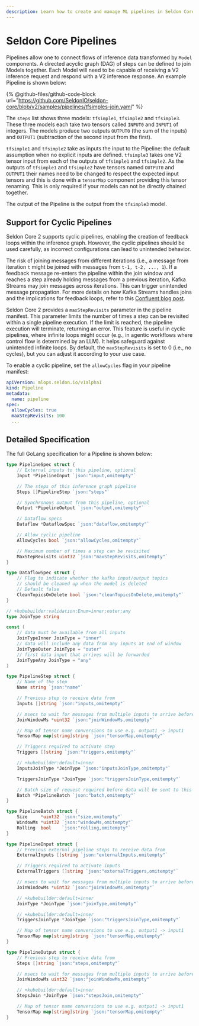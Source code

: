 ```yaml
---
description: Learn how to create and manage ML pipelines in Seldon Core using Kubernetes custom resources, including model chaining and tensor mapping.
---
```


# Seldon Core Pipelines

Pipelines allow one to connect flows of inference data transformed by `Model` components. A directed acyclic graph (DAG) of steps can be defined to join Models together. Each Model will need to be capable of receiving a V2 inference request and respond with a V2 inference response. An example Pipeline is shown below:

{% @github-files/github-code-block url="https://github.com/SeldonIO/seldon-core/blob/v2/samples/pipelines/tfsimples-join.yaml" %}

The `steps` list shows three models: `tfsimple1`, `tfsimple2` and `tfsimple3`. These three models each take two tensors called `INPUT0` and `INPUT1` of integers. The models produce two outputs `OUTPUT0` (the sum of the inputs) and `OUTPUT1` (subtraction of the second input from the first).

`tfsimple1` and `tfsimple2` take as inputs the input to the Pipeline: the default assumption when no explicit inputs are defined. `tfsimple3` takes one V2 tensor input from each of the outputs of `tfsimple1` and `tfsimple2`. As the outputs of `tfsimple1` and `tfsimple2` have tensors named `OUTPUT0` and `OUTPUT1` their names need to be changed to respect the expected input tensors and this is done with a `tensorMap` component providing this tensor renaming. This is only required if your models can not be directly chained together.

The output of the Pipeline is the output from the `tfsimple3` model.

## Support for Cyclic Pipelines

Seldon Core 2 supports cyclic pipelines, enabling the creation of feedback loops within the inference graph. However, the cyclic pipelines should be used carefully, as incorrect configurations can lead to unintended behavior.

The risk of joining messages from different iterations (i.e., a message from iteration `t` might be joined with messages from `t-1, t-2, ..., 1`). If a feedback message re-enters the pipeline within the join window and reaches a step already holding messages from a previous iteration, Kafka Streams may join messages across iterations. This can trigger unintended message propagation. For more details on how Kafka Streams handles joins and the implications for feedback loops, refer to this [Confluent blog post](https://www.confluent.io/blog/crossing-streams-joins-apache-kafka/).

Seldon Core 2 provides a `maxStepRevisits` parameter in the pipeline manifest. This parameter limits the number of times a step can be revisited within a single pipeline execution. If the limit is reached, the pipeline execution will terminate, returning an error. This feature is useful in cyclic pipelines, where infinite loops might occur (e.g., in agentic workflows where control flow is determined by an LLM). It helps safeguard against unintended infinite loops. By default, the `maxStepRevisits` is set to 0 (i.e., no cycles), but you can adjust it according to your use case.

To enable a cyclic pipeline, set the `allowCycles` flag in your pipeline manifest:
```yaml
apiVersion: mlops.seldon.io/v1alpha1
kind: Pipeline
metadata:
  name: pipeline
spec:
  allowCycles: true
  maxStepRevisits: 100
  ...
```

## Detailed Specification

The full GoLang specification for a Pipeline is shown below:

```go
type PipelineSpec struct {
	// External inputs to this pipeline, optional
	Input *PipelineInput `json:"input,omitempty"`

	// The steps of this inference graph pipeline
	Steps []PipelineStep `json:"steps"`

	// Synchronous output from this pipeline, optional
	Output *PipelineOutput `json:"output,omitempty"`

	// Dataflow specs
	Dataflow *DataflowSpec `json:"dataflow,omitempty"`

	// Allow cyclic pipeline
	AllowCycles bool `json:"allowCycles,omitempty"`

	// Maximum number of times a step can be revisited
	MaxStepRevisits uint32 `json:"maxStepRevisits,omitempty"` 
}

type DataflowSpec struct {
	// Flag to indicate whether the kafka input/output topics
	// should be cleaned up when the model is deleted
	// Default false
	CleanTopicsOnDelete bool `json:"cleanTopicsOnDelete,omitempty"`
}

// +kubebuilder:validation:Enum=inner;outer;any
type JoinType string

const (
	// data must be available from all inputs
	JoinTypeInner JoinType = "inner"
	// data will include any data from any inputs at end of window
	JoinTypeOuter JoinType = "outer"
	// first data input that arrives will be forwarded
	JoinTypeAny JoinType = "any"
)

type PipelineStep struct {
	// Name of the step
	Name string `json:"name"`

	// Previous step to receive data from
	Inputs []string `json:"inputs,omitempty"`

	// msecs to wait for messages from multiple inputs to arrive before joining the inputs
	JoinWindowMs *uint32 `json:"joinWindowMs,omitempty"`

	// Map of tensor name conversions to use e.g. output1 -> input1
	TensorMap map[string]string `json:"tensorMap,omitempty"`

	// Triggers required to activate step
	Triggers []string `json:"triggers,omitempty"`

	// +kubebuilder:default=inner
	InputsJoinType *JoinType `json:"inputsJoinType,omitempty"`

	TriggersJoinType *JoinType `json:"triggersJoinType,omitempty"`

	// Batch size of request required before data will be sent to this step
	Batch *PipelineBatch `json:"batch,omitempty"`
}

type PipelineBatch struct {
	Size     *uint32 `json:"size,omitempty"`
	WindowMs *uint32 `json:"windowMs,omitempty"`
	Rolling  bool    `json:"rolling,omitempty"`
}

type PipelineInput struct {
	// Previous external pipeline steps to receive data from
	ExternalInputs []string `json:"externalInputs,omitempty"`

	// Triggers required to activate inputs
	ExternalTriggers []string `json:"externalTriggers,omitempty"`

	// msecs to wait for messages from multiple inputs to arrive before joining the inputs
	JoinWindowMs *uint32 `json:"joinWindowMs,omitempty"`

	// +kubebuilder:default=inner
	JoinType *JoinType `json:"joinType,omitempty"`

	// +kubebuilder:default=inner
	TriggersJoinType *JoinType `json:"triggersJoinType,omitempty"`

	// Map of tensor name conversions to use e.g. output1 -> input1
	TensorMap map[string]string `json:"tensorMap,omitempty"`
}

type PipelineOutput struct {
	// Previous step to receive data from
	Steps []string `json:"steps,omitempty"`

	// msecs to wait for messages from multiple inputs to arrive before joining the inputs
	JoinWindowMs uint32 `json:"joinWindowMs,omitempty"`

	// +kubebuilder:default=inner
	StepsJoin *JoinType `json:"stepsJoin,omitempty"`

	// Map of tensor name conversions to use e.g. output1 -> input1
	TensorMap map[string]string `json:"tensorMap,omitempty"`
}
```

